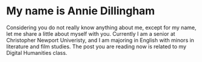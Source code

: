 # My name is Annie Dillingham
Considering you do not really know anything about me, except for my name, let me share a little about myself with you. Currently I am a senior at Christopher Newport Univeristy, and I am majoring in English with minors in literature and film studies. The post you are reading now is related to my Digital Humanities class. 
